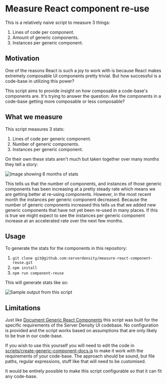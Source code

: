 # Measure React component re-use

This is a relatively naive script to measure 3 things:

1. Lines of code per component.
2. Amount of generic components.
3. Instances per generic component.

## Motivation

One of the reasons React is such a joy to work with is because React makes extremely composable UI components pretty trivial.  But how successful is a code-base in utilizing this power?

This script aims to provide insight on how composable a code-base's components are.  It's trying to answer the question: Are the components in a code-base getting more composable or less composable?

## What we measure

This script measures 3 stats:

1. Lines of code per generic component.
2. Number of generic components.
3. Instances per generic component.

On their own these stats aren't much but taken together over many months they tell a story:

![Image showing 6 months of stats](https://github.com/serverdensity/measure-react-component-reuse/blob/master/serverdensity-stats.png)

This tells us that the number of components, and instances of those generic components has been increasing at a pretty steady rate which means we are getting better at re-using components. However, in the most recent month the instances per generic component decreased. Because the number of generic components increased this tells us that we added new generic components that have not yet been re-used in many places.  If this is true we might expect to see the instances per generic component increase at an accelerated rate over the next few months.

## Usage

To generate the stats for the components in this repository:

1. `git clone git@github.com:serverdensity/measure-react-component-reuse.git`
2. `npm install`
3. `npm run component-reuse`

This will generate stats like so:

![Sample output from this script](https://github.com/serverdensity/measure-react-component-reuse/blob/master/sample-stats.png)

## Limitations

Just like [Document Generic React Components](https://github.com/byrichardpowell/Document-Generic-React-Components) this script was built for the specific requirements of the Server Density UI codebase. No configuration is provided and the script works based on assumptions that are only likely to be true in our code-base.

If you wish to use this yourself you will need to edit the code in [scripts/create-generic-component-docs.js](https://github.com/serverdensity/measure-react-component-reuse/blob/master/scripts/component-health.js) to make it work with the requirements of your code-base. The approach should be sound, but file paths, regular expressions, stuff like that will need to be customised.

It would be entirely possible to make this script configurable so that it can fit any code-base.
